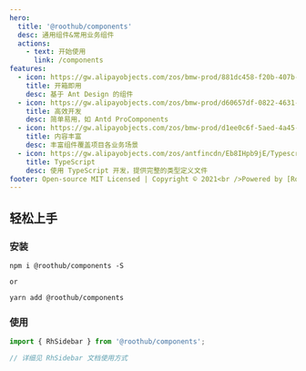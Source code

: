 ```yaml
---
hero:
  title: '@roothub/components'
  desc: 通用组件&常用业务组件
  actions:
    - text: 开始使用
      link: /components
features:
  - icon: https://gw.alipayobjects.com/zos/bmw-prod/881dc458-f20b-407b-947a-95104b5ec82b/k79dm8ih_w144_h144.png
    title: 开箱即用
    desc: 基于 Ant Design 的组件
  - icon: https://gw.alipayobjects.com/zos/bmw-prod/d60657df-0822-4631-9d7c-e7a869c2f21c/k79dmz3q_w126_h126.png
    title: 高效开发
    desc: 简单易用，如 Antd ProComponents
  - icon: https://gw.alipayobjects.com/zos/bmw-prod/d1ee0c6f-5aed-4a45-a507-339a4bfe076c/k7bjsocq_w144_h144.png
    title: 内容丰富
    desc: 丰富组件覆盖项目各业务场景
  - icon: https://gw.alipayobjects.com/zos/antfincdn/Eb8IHpb9jE/Typescript_logo_2020.svg
    title: TypeScript
    desc: 使用 TypeScript 开发，提供完整的类型定义文件
footer: Open-source MIT Licensed | Copyright © 2021<br />Powered by [RootHub](https://github.com/RootLinkFE)
---
```


## 轻松上手

### 安装

```shell
npm i @roothub/components -S

or

yarn add @roothub/components

```

### 使用

```ts
import { RhSidebar } from '@roothub/components';

// 详细见 RhSidebar 文档使用方式
```
